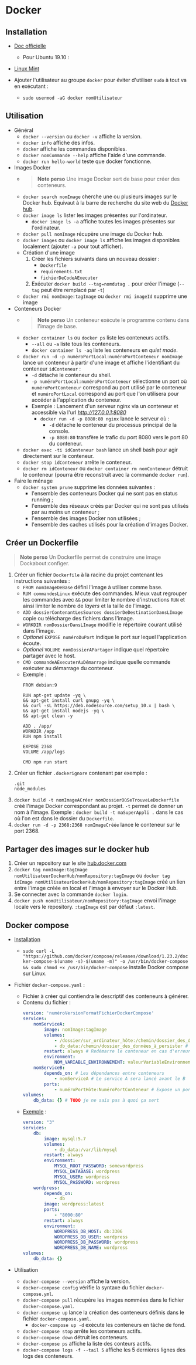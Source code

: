# Docker

## Installation

* [Doc officielle](https://docs.docker.com/install/linux/docker-ce/ubuntu/)
    * Pour Ubuntu 19.10 :

* [Linux Mint](https://linuxhint.com/install_docker_linux_mint/)
* Ajouter l'utilisateur au groupe `docker` pour éviter d'utiliser `sudo` à tout va en exécutant :
    * `sudo usermod -aG docker nomUtilisateur`

## Utilisation

* Général
    * `docker --version` ou `docker -v` affiche la version.
    * `docker info` affiche des infos.
    * `docker` affiche les commandes disponibles.
    * `docker nomCommande --help` affiche l'aide d'une commande.
    * `docker run hello-world` teste que docker fonctionne.
* Images Docker
    * > **Note perso** Une image Docker sert de base pour créer des conteneurs.
    * `docker search nomImage` cherche une ou plusieurs images sur le Docker hub. Equivaut à la barre de recherche du site web du [Docker hub](https://hub.docker.com/).
    * `docker image ls` lister les images présentes sur l'ordinateur.
        * `docker image ls -a` affiche toutes les images présentes sur l'ordinateur.
    * `docker pull nomImage` récupère une image du Docker hub.
    * `docker images` ou `docker image ls` affiche les images disponibles localement (ajouter `-a` pour tout afficher).
    * Création d'une image
        1. Créer les fichiers suivants dans un nouveau dossier :
            * `Dockerfile`
            * `requirements.txt`
            * `fichierDeCodeAExecuter`
        2. Exécuter `docker build --tag=nomdutag .` pour créer l'image (`--tag` peut être remplacé par `-t`)
    * `docker rmi nomImage:tagImage` ou `docker rmi imageId` supprime une image
* Conteneurs Docker
    * > **Note perso** Un conteneur exécute le programme contenu dans l'image de base.
    * `docker container ls` ou `docker ps` liste les conteneurs actifs.
        * `--all` ou `-a` liste tous les conteneurs.
        * `docker container ls -aq` liste les conteneurs en *quiet mode*.
    * `docker run -d -p numéroPortLocal:numéroPortConteneur nomImage` lance un conteneur à partir d'une image et affiche l'identifiant du conteneur `idConteneur` :
        * `-d` détache le conteneur du shell.
        * `-p numéroPortLocal:numéroPortConteneur` sélectionne un port où `numéroPortConteneur` correspond au port utilisé par le conteneur et `numéroPortLocal` correspond au port que l'on utilisera pour accéder à l'application du conteneur.
        * Exemple : Lancement d'un serveur nginx via un conteneur et accessible via l'url *http://127.0.0.1:8080*
            * `docker run -d -p 8080:80 nginx` lance le serveur où :
                * `-d` détache le conteneur du processus principal de la console.
                * `-p 8080:80` transfère le trafic du port 8080 vers le port 80 du conteneur.
    * `docker exec -ti idConteneur bash` lance un shell bash pour agir directement sur le conteneur.
    * `docker stop idConteneur` arrête le conteneur.
    * `docker rm idConteneur` ou `docker container rm nomConteneur` détruit le conteneur (pourra être reconstruit avec la commande `docker run`).
* Faire le ménage
    * `docker system prune` supprime les données suivantes :
        * l'ensemble des conteneurs Docker qui ne sont pas en status running ;
        * l'ensemble des réseaux créés par Docker qui ne sont pas utilisés par au moins un conteneur ;
        * l'ensemble des images Docker non utilisées ;
        * l'ensemble des caches utilisés pour la création d'images Docker.

## Créer un Dockerfile

> **Note perso** Un Dockerfile permet de construire une image Dockabout:configer.

1. Créer un fichier `Dockerfile` à la racine du projet contenant les instructions suivantes :
    * `FROM nomImageDeBase` défini l'image à utiliser comme base.
    * `RUM commandesLinux` exécute des commandes. Mieux vaut regrouper les commandes avec `&&` pour limiter le nombre d'instructions `RUN` et ainsi limiter le nombre de *layers* et la taille de l'image.
    * `ADD dossierContenantLesSources dossierDeDestinationDansLImage` copie ou télécharge des fichiers dans l'image.
    * `WORKDIR nomDossierDansLImage` modifie le répertoire courant utilisé dans  l'image.
    * *Optionel* `EXPOSE numéroDuPort` indique le port sur lequel l'application écoute.
    * *Optionel* `VOLUME nomDossierAPartager` indique quel répertoire partager avec le host.
    * `CMD commandeAExecuterAuDémarrage` indique quelle commande exécuter au démarrage du conteneur.
    * Exemple :
        ```
        FROM debian:9

        RUN apt-get update -yq \
        && apt-get install curl gnupg -yq \
        && curl -sL https://deb.nodesource.com/setup_10.x | bash \
        && apt-get install nodejs -yq \
        && apt-get clean -y

        ADD . /app/
        WORKDIR /app
        RUN npm install

        EXPOSE 2368
        VOLUME /app/logs

        CMD npm run start
        ``` 
2. Créer un fichier `.dockerignore` contenant par exemple :
    ```
    .git
    node_modules
    ```
3. `docker build -t nomImageACréer nomDossierOùSeTrouveLeDockerfile` créé l'image Docker correspondant au projet. `-t` permet de donner un nom à l'image. Exemple : `docker build -t maSuperAppli .` dans le cas où l'on est dans le dossier du `Dockerfile`.
4. `docker run -d -p 2368:2368 nomImageCréée` lance le conteneur sur le port 2368.

## Partager des images sur le docker hub

1. Créer un repository sur le site [hub.docker.com](https://hub.docker.com)
2. `docker tag nomImage:tagImage nomUtilisateurDockerHub/nomRepository:tagImage` ou `docker tag idImage nomUtilisateurDockerHub/nomRepository:tagImage` créé un lien entre l'image créée en local et l'image à envoyer sur le Docker Hub.
3. Se connecter avec la commande `docker login`.
4. `docker push nomUtilisateur/nomRepository:tagImage` envoi l'image locale vers le repository. `:tagImage` est par défaut `:latest`.

## Docker compose

* [Installation](https://docs.docker.com/compose/install/)
    * `sudo curl -L "https://github.com/docker/compose/releases/download/1.23.2/docker-compose-$(uname -s)-$(uname -m)" -o /usr/bin/docker-compose && sudo chmod +x /usr/bin/docker-compose` installe Docker compose sur Linux.

* Fichier `docker-compose.yaml` :
    * Fichier à créer qui contiendra le descriptif des conteneurs à générer.
    * Contenu du fichier :
        ```yaml
        version: 'numéroVersionFormatFichierDockerCompose'
        services:
            nomServiceA:
                image: nomImage:tagImage
                volumes:
                    - /dossier/sur_ordinateur_hôte:/chemin/dossier_des_données_à_persister # Garde les données du dossier du conteneur sur la machine hôte
                    - db_data:/chemin/dossier_des_données_à_persister # Garde les données du dossier du conteneur sur la machine hôte sans spécifier l'emplacement exact
                restart: always # Redémarre le conteneur en cas d'erreur
                environment:
                    NOM_VARIABLE_ENVIRONNEMENT: valeurVariableEnvironnement
            nomServiceB:
                depends_on: # Les dépendances entre conteneurs
                    - nomServiceA # Le service A sera lancé avant le B
                ports:
                    - numéroPortHôte:NuméroPortConteneur # Expose un port de la machine hôte vers le conteneur et ainsi le rendre accessible depuis l'extérieur. Par exemple 8000:80 signifie que le port 8000 de la machine hôte permettera d'utiliser le port 80 du conteneur.
        volumes:
            db_data: {} # TODO je ne sais pas à quoi ça sert
        ```
    * [Exemple](https://openclassrooms.com/fr/courses/2035766-optimisez-votre-deploiement-en-creant-des-conteneurs-avec-docker/6211677-creez-un-fichier-docker-compose-pour-orchestrer-vos-conteneurs) :
        ```yaml
        version: "3"
        services:
            db:
                image: mysql:5.7
                volumes:
                    - db_data:/var/lib/mysql
                restart: always
                environment:
                    MYSQL_ROOT_PASSWORD: somewordpress
                    MYSQL_DATABASE: wordpress
                    MYSQL_USER: wordpress
                    MYSQL_PASSWORD: wordpress
            wordpress:
                depends_on:
                    - db
                image: wordpress:latest
                ports:
                    - "8000:80"
                restart: always
                environment:
                    WORDPRESS_DB_HOST: db:3306
                    WORDPRESS_DB_USER: wordpress
                    WORDPRESS_DB_PASSWORD: wordpress
                    WORDPRESS_DB_NAME: wordpress
        volumes:
            db_data: {}
        ```
* Utilisation
    * `docker-compose --version` affiche la version.
    * `docker-compose config` vérifie la syntaxe du fichier `docker-compose.yml`.
    * `docker-compose pull` récupère les images nommées dans le fichier `docker-compose.yaml`.
    * `docker-compose up` lance la création des conteneurs définis dans le fichier `docker-compose.yaml`.
        * `docker-compose up -d` exécute les conteneurs en tâche de fond.
    * `docker-compose stop` arrête les conteneurs actifs.
    * `docker-compose down` détruit les conteneurs.
    * `docker-compose ps` affiche la liste des conteurs actifs.
    * `docker-compose logs -f --tail 5` affiche les 5 dernières lignes des logs des conteneurs.
